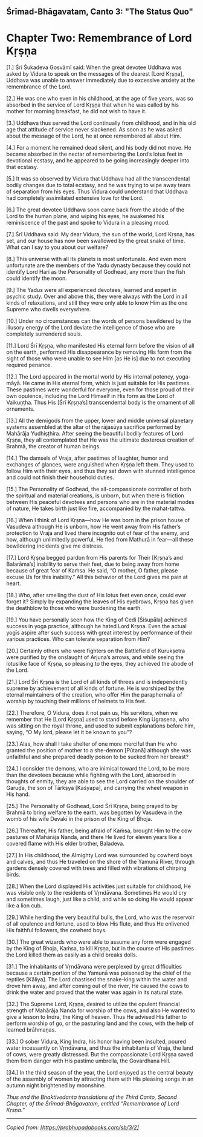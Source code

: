 
## Śrīmad-Bhāgavatam, Canto 3: "The Status Quo" 
# Chapter Two: Remembrance of Lord Kṛṣṇa


[1.] Śrī Śukadeva Gosvāmī said: When the great devotee Uddhava was asked by Vidura to speak on the messages of the dearest [Lord Kṛṣṇa], Uddhava was unable to answer immediately due to excessive anxiety at the remembrance of the Lord.

[2.] He was one who even in his childhood, at the age of five years, was so absorbed in the service of Lord Kṛṣṇa that when he was called by his mother for morning breakfast, he did not wish to have it.

[3.] Uddhava thus served the Lord continually from childhood, and in his old age that attitude of service never slackened. As soon as he was asked about the message of the Lord, he at once remembered all about Him.

[4.] For a moment he remained dead silent, and his body did not move. He became absorbed in the nectar of remembering the Lord’s lotus feet in devotional ecstasy, and he appeared to be going increasingly deeper into that ecstasy.

[5.] It was so observed by Vidura that Uddhava had all the transcendental bodily changes due to total ecstasy, and he was trying to wipe away tears of separation from his eyes. Thus Vidura could understand that Uddhava had completely assimilated extensive love for the Lord.

[6.] The great devotee Uddhava soon came back from the abode of the Lord to the human plane, and wiping his eyes, he awakened his reminiscence of the past and spoke to Vidura in a pleasing mood.

[7.] Śrī Uddhava said: My dear Vidura, the sun of the world, Lord Kṛṣṇa, has set, and our house has now been swallowed by the great snake of time. What can I say to you about our welfare?

[8.] This universe with all its planets is most unfortunate. And even more unfortunate are the members of the Yadu dynasty because they could not identify Lord Hari as the Personality of Godhead, any more than the fish could identify the moon.

[9.] The Yadus were all experienced devotees, learned and expert in psychic study. Over and above this, they were always with the Lord in all kinds of relaxations, and still they were only able to know Him as the one Supreme who dwells everywhere.

[10.] Under no circumstances can the words of persons bewildered by the illusory energy of the Lord deviate the intelligence of those who are completely surrendered souls.

[11.] Lord Śrī Kṛṣṇa, who manifested His eternal form before the vision of all on the earth, performed His disappearance by removing His form from the sight of those who were unable to see Him [as He is] due to not executing required penance.

[12.] The Lord appeared in the mortal world by His internal potency, yoga-māyā. He came in His eternal form, which is just suitable for His pastimes. These pastimes were wonderful for everyone, even for those proud of their own opulence, including the Lord Himself in His form as the Lord of Vaikuṇṭha. Thus His [Śrī Kṛṣṇa’s] transcendental body is the ornament of all ornaments.

[13.] All the demigods from the upper, lower and middle universal planetary systems assembled at the altar of the rājasūya sacrifice performed by Mahārāja Yudhiṣṭhira. After seeing the beautiful bodily features of Lord Kṛṣṇa, they all contemplated that He was the ultimate dexterous creation of Brahmā, the creator of human beings.

[14.] The damsels of Vraja, after pastimes of laughter, humor and exchanges of glances, were anguished when Kṛṣṇa left them. They used to follow Him with their eyes, and thus they sat down with stunned intelligence and could not finish their household duties.

[15.] The Personality of Godhead, the all-compassionate controller of both the spiritual and material creations, is unborn, but when there is friction between His peaceful devotees and persons who are in the material modes of nature, He takes birth just like fire, accompanied by the mahat-tattva.

[16.] When I think of Lord Kṛṣṇa—how He was born in the prison house of Vasudeva although He is unborn, how He went away from His father’s protection to Vraja and lived there incognito out of fear of the enemy, and how, although unlimitedly powerful, He fled from Mathurā in fear—all these bewildering incidents give me distress.

[17.] Lord Kṛṣṇa begged pardon from His parents for Their [Kṛṣṇa’s and Balarāma’s] inability to serve their feet, due to being away from home because of great fear of Kaṁsa. He said, “O mother, O father, please excuse Us for this inability.” All this behavior of the Lord gives me pain at heart.

[18.] Who, after smelling the dust of His lotus feet even once, could ever forget it? Simply by expanding the leaves of His eyebrows, Kṛṣṇa has given the deathblow to those who were burdening the earth.

[19.] You have personally seen how the King of Cedi [Śiśupāla] achieved success in yoga practice, although he hated Lord Kṛṣṇa. Even the actual yogīs aspire after such success with great interest by performance of their various practices. Who can tolerate separation from Him?

[20.] Certainly others who were fighters on the Battlefield of Kurukṣetra were purified by the onslaught of Arjuna’s arrows, and while seeing the lotuslike face of Kṛṣṇa, so pleasing to the eyes, they achieved the abode of the Lord.

[21.] Lord Śrī Kṛṣṇa is the Lord of all kinds of threes and is independently supreme by achievement of all kinds of fortune. He is worshiped by the eternal maintainers of the creation, who offer Him the paraphernalia of worship by touching their millions of helmets to His feet.

[22.] Therefore, O Vidura, does it not pain us, His servitors, when we remember that He [Lord Kṛṣṇa] used to stand before King Ugrasena, who was sitting on the royal throne, and used to submit explanations before him, saying, “O My lord, please let it be known to you”?

[23.] Alas, how shall I take shelter of one more merciful than He who granted the position of mother to a she-demon [Pūtanā] although she was unfaithful and she prepared deadly poison to be sucked from her breast?

[24.] I consider the demons, who are inimical toward the Lord, to be more than the devotees because while fighting with the Lord, absorbed in thoughts of enmity, they are able to see the Lord carried on the shoulder of Garuḍa, the son of Tārkṣya [Kaśyapa], and carrying the wheel weapon in His hand.

[25.] The Personality of Godhead, Lord Śrī Kṛṣṇa, being prayed to by Brahmā to bring welfare to the earth, was begotten by Vasudeva in the womb of his wife Devakī in the prison of the King of Bhoja.

[26.] Thereafter, His father, being afraid of Kaṁsa, brought Him to the cow pastures of Mahārāja Nanda, and there He lived for eleven years like a covered flame with His elder brother, Baladeva.

[27.] In His childhood, the Almighty Lord was surrounded by cowherd boys and calves, and thus He traveled on the shore of the Yamunā River, through gardens densely covered with trees and filled with vibrations of chirping birds.

[28.] When the Lord displayed His activities just suitable for childhood, He was visible only to the residents of Vṛndāvana. Sometimes He would cry and sometimes laugh, just like a child, and while so doing He would appear like a lion cub.

[29.] While herding the very beautiful bulls, the Lord, who was the reservoir of all opulence and fortune, used to blow His flute, and thus He enlivened His faithful followers, the cowherd boys.

[30.] The great wizards who were able to assume any form were engaged by the King of Bhoja, Kaṁsa, to kill Kṛṣṇa, but in the course of His pastimes the Lord killed them as easily as a child breaks dolls.

[31.] The inhabitants of Vṛndāvana were perplexed by great difficulties because a certain portion of the Yamunā was poisoned by the chief of the reptiles [Kāliya]. The Lord chastised the snake-king within the water and drove him away, and after coming out of the river, He caused the cows to drink the water and proved that the water was again in its natural state.

[32.] The Supreme Lord, Kṛṣṇa, desired to utilize the opulent financial strength of Mahārāja Nanda for worship of the cows, and also He wanted to give a lesson to Indra, the King of heaven. Thus He advised His father to perform worship of go, or the pasturing land and the cows, with the help of learned brāhmaṇas.

[33.] O sober Vidura, King Indra, his honor having been insulted, poured water incessantly on Vṛndāvana, and thus the inhabitants of Vraja, the land of cows, were greatly distressed. But the compassionate Lord Kṛṣṇa saved them from danger with His pastime umbrella, the Govardhana Hill.

[34.] In the third season of the year, the Lord enjoyed as the central beauty of the assembly of women by attracting them with His pleasing songs in an autumn night brightened by moonshine.

_Thus end the Bhaktivedanta translations of the Third Canto, Second Chapter, of the Śrīmad-Bhāgavatam, entitled “Remembrance of Lord Kṛṣṇa.”_

---

_Copied from: [https://prabhupadabooks.com/sb/3/2]_


